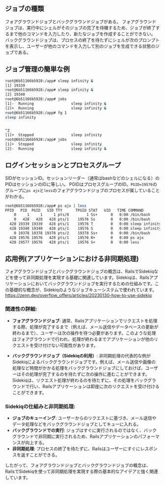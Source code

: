 ## ジョブの種類
フォアグラウンドジョブとバックグラウンドジョブがある。
フォアグラウンドジョブは、実行中にシェルがそのジョブの完了を待機するため、ジョブが終了するまで他のコマンドを入力したり、新たなジョブを作成することができない。
バックグラウンドジョブは、プロセスの終了を待たずにシェルが次のプロンプトを表示し、ユーザーが他のコマンドを入力して別のジョブを生成できる状態のジョブである。

## ジョブ管理の簡単な例
```bash
root@6b51166b5928:/app# sleep infinity &
[1] 19339
root@6b51166b5928:/app# sleep infinity &
[2] 19340
root@6b51166b5928:/app# jobs
[1]-  Running                 sleep infinity &
[2]+  Running                 sleep infinity &
root@6b51166b5928:/app# fg 1
sleep infinity


^Z
[1]+  Stopped                 sleep infinity
root@6b51166b5928:/app# jobs
[1]+  Stopped                 sleep infinity
[2]-  Running                 sleep infinity &
```

## ログインセッションとプロセスグループ
SIDがセッションID。セッションリーダー（通常はbashなどのシェルになる）のPIDはセッションのIDに等しい。
PGIDはプロセスグループのID。`PGID=19576`のグループに`ps ajx`と`less`のフォアグラウンドジョブのプロセスが属していることがわかる。
```bash
root@6b51166b5928:/app# ps ajx | less
PPID   PID  PGID   SID TTY      TPGID STAT   UID   TIME COMMAND
    0     1     1     1 pts/0        1 Ss+      0   0:00 /bin/bash
    0   428   428   428 pts/1    19576 Ss       0   0:00 /bin/bash
  428 19339 19339   428 pts/1    19576 T        0   0:00 sleep infinity
  428 19340 19340   428 pts/1    19576 S        0   0:00 sleep infinity
    0 19378 19378 19378 pts/2    19378 Ss+      0   0:00 /bin/bash
  428 19576 19576   428 pts/1    19576 R+       0   0:00 ps ajx
  428 19577 19576   428 pts/1    19576 S+       0   0:00 less
```

## 応用例(アプリケーションにおける非同期処理)
フォアグラウンドジョブとバックグラウンドジョブの概念は、RailsでSidekiqなどを使って非同期処理を実現する基礎に関連しています。Sidekiqは、Railsアプリケーションにおいてバックグラウンドジョブを実行するための仕組みです。この基礎的な概念が、Sidekiqのようなジョブキューシステムで使われています。
https://zenn.dev/overflow_offers/articles/20230130-how-to-use-sidekiq

### 関連性の詳細:
- **フォアグラウンドジョブ**:
  通常、Railsアプリケーションでリクエストを処理する際、処理が完了するまで（例えば、メール送信やデータベースの更新が終わるまで）、ユーザーは次の操作を待つ必要があります。このような処理はフォアグラウンドで行われ、処理が終わるまでアプリケーションが他のリクエストを受け付けない可能性があります。

- **バックグラウンドジョブ（Sidekiqの利用）**:
  非同期処理の代表的な例がSidekiqによるバックグラウンドジョブです。例えば、メール送信や画像の処理など時間がかかる処理をバックグラウンドジョブにしておけば、ユーザーはその処理が完了するのを待たずに次の操作に進むことができます。Sidekiqは、リクエスト処理が終わるのを待たずに、その処理をバックグラウンドで行い、Railsアプリケーションは即座に次のリクエストを受け付けることができます。

### Sidekiqの仕組みと非同期処理:
- **ジョブのキューイング**: ユーザーからのリクエストに基づき、メール送信やデータ処理などをバックグラウンドジョブとしてキューに入れる。
- **バックグラウンドでの実行**: ジョブはすぐに実行されるのではなく、バックグラウンドで非同期に実行されるため、Railsアプリケーションのパフォーマンスが向上する。
- **非同期処理**: プロセスの終了を待たずに、Railsはユーザーにすぐにレスポンスを返すことができる。

したがって、フォアグラウンドジョブとバックグラウンドジョブの概念は、RailsでSidekiqを使って非同期処理を実現する際の基本的なアイデアと強く関連しています。
